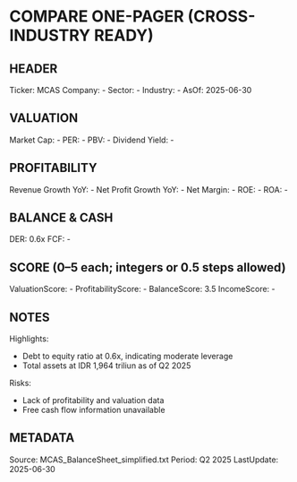 # COMPARE ONE-PAGER (CROSS-INDUSTRY READY)

## HEADER
Ticker: MCAS
Company: -
Sector: -
Industry: -
AsOf: 2025-06-30

## VALUATION
Market Cap: -
PER: -
PBV: -
Dividend Yield: -

## PROFITABILITY
Revenue Growth YoY: -
Net Profit Growth YoY: -
Net Margin: -
ROE: -
ROA: -

## BALANCE & CASH
DER: 0.6x
FCF: -

## SCORE (0–5 each; integers or 0.5 steps allowed)
ValuationScore: -
ProfitabilityScore: -
BalanceScore: 3.5
IncomeScore: -

## NOTES
Highlights:
- Debt to equity ratio at 0.6x, indicating moderate leverage
- Total assets at IDR 1,964 triliun as of Q2 2025

Risks:
- Lack of profitability and valuation data
- Free cash flow information unavailable

## METADATA
Source: MCAS_BalanceSheet_simplified.txt
Period: Q2 2025
LastUpdate: 2025-06-30